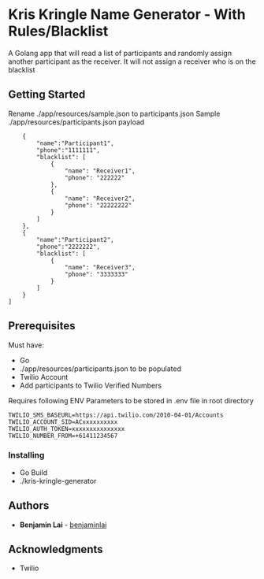 # Kris Kringle Name Generator - With Rules/Blacklist

A Golang app that will read a list of participants and randomly assign another participant as the receiver. 
It will not assign a receiver who is on the blacklist

## Getting Started

Rename ./app/resources/sample.json to participants.json
Sample ./app/resources/participants.json payload
```[
    {
        "name":"Participant1",
        "phone":"1111111",
        "blacklist": [
            {
                "name": "Receiver1",
                "phone": "222222"
            },
            {
                "name": "Receiver2",
                "phone": "22222222"
            }
        ]
    },
    {
        "name":"Participant2",
        "phone":"2222222",
        "blacklist": [
            {
                "name": "Receiver3",
                "phone": "3333333"
            }
        ]
    }
]
```

## Prerequisites

Must have: 
- Go
- ./app/resources/participants.json to be populated
- Twilio Account
- Add participants to Twilio Verified Numbers

Requires following ENV Parameters to be stored in .env file in root directory
```
TWILIO_SMS_BASEURL=https://api.twilio.com/2010-04-01/Accounts
TWILIO_ACCOUNT_SID=ACxxxxxxxxxx
TWILIO_AUTH_TOKEN=xxxxxxxxxxxxxxx
TWILIO_NUMBER_FROM=+61411234567
```

### Installing

- Go Build 
- ./kris-kringle-generator

## Authors

* **Benjamin Lai** - [benjaminlai](https://github.com/benjaminlai)

## Acknowledgments

* Twilio
